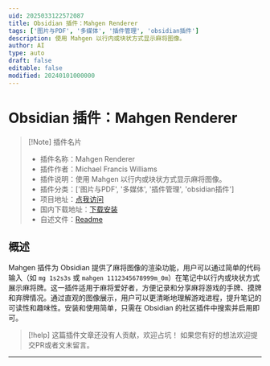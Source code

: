 ```yaml
---
uid: 2025033122572087
title: Obsidian 插件：Mahgen Renderer
tags: ['图片与PDF', '多媒体', '插件管理', 'obsidian插件']
description: 使用 Mahgen 以行内或块状方式显示麻将图像。
author: AI
type: auto
draft: false
editable: false
modified: 20240101000000
---
```


# Obsidian 插件：Mahgen Renderer

> [!Note] 插件名片
> - 插件名称：Mahgen Renderer
> - 插件作者：Michael Francis Williams
> - 插件说明：使用 Mahgen 以行内或块状方式显示麻将图像。
> - 插件分类：['图片与PDF', '多媒体', '插件管理', 'obsidian插件']
> - 项目地址：[点我访问](https://github.com/MichaelFW-ui/obsidian-mahgen-plugin)
> - 国内下载地址：[下载安装](https://pkmer.cn/products/plugin/pluginMarket/?mahgen-renderer)
> - 自述文件：[Readme](https://ghproxy.net/https://raw.githubusercontent.com/MichaelFW-ui/mahgen-renderer/master/README.md)



## 概述

Mahgen 插件为 Obsidian 提供了麻将图像的渲染功能，用户可以通过简单的代码输入（如 `mg 1s2s3s` 或 `mahgen 1112345678999m_0m`）在笔记中以行内或块状方式展示麻将牌。这一插件适用于麻将爱好者，方便记录和分享麻将游戏的手牌、摸牌和弃牌情况。通过直观的图像展示，用户可以更清晰地理解游戏进程，提升笔记的可读性和趣味性。安装和使用简单，只需在 Obsidian 的社区插件中搜索并启用即可。


> [!help] 
> 这篇插件文章还没有人贡献，欢迎占坑！
> 如果您有好的想法欢迎提交PR或者文末留言。
> 

---



